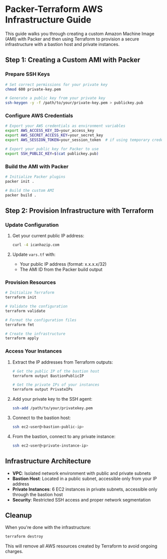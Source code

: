 # Packer-Terraform AWS Infrastructure Guide

This guide walks you through creating a custom Amazon Machine Image (AMI) with Packer and then using Terraform to provision a secure infrastructure with a bastion host and private instances.

## Step 1: Creating a Custom AMI with Packer

### Prepare SSH Keys
```bash
# Set correct permissions for your private key
chmod 600 private-key.pem

# Generate a public key from your private key
ssh-keygen -y -f /path/to/your/private-key.pem > publickey.pub
```

### Configure AWS Credentials
```bash
# Export your AWS credentials as environment variables
export AWS_ACCESS_KEY_ID=your_access_key
export AWS_SECRET_ACCESS_KEY=your_secret_key
export AWS_SESSION_TOKEN=your_session_token  # if using temporary credentials

# Export your public key for Packer to use
export SSH_PUBLIC_KEY=$(cat publickey.pub)
```

### Build the AMI with Packer
```bash
# Initialize Packer plugins
packer init .

# Build the custom AMI
packer build .
```

## Step 2: Provision Infrastructure with Terraform

### Update Configuration
1. Get your current public IP address:
   ```bash
   curl -4 icanhazip.com
   ```

2. Update `vars.tf` with:
   - Your public IP address (format: x.x.x.x/32)
   - The AMI ID from the Packer build output

### Provision Resources
```bash
# Initialize Terraform
terraform init

# Validate the configuration
terraform validate

# Format the configuration files
terraform fmt

# Create the infrastructure
terraform apply
```

### Access Your Instances

1. Extract the IP addresses from Terraform outputs:
   ```bash
   # Get the public IP of the bastion host
   terraform output BastionPublicIP
   
   # Get the private IPs of your instances
   terraform output PrivateIPs
   ```

2. Add your private key to the SSH agent:
   ```bash
   ssh-add /path/to/your/privatekey.pem
   ```

3. Connect to the bastion host:
   ```bash
   ssh ec2-user@<bastion-public-ip>
   ```

4. From the bastion, connect to any private instance:
   ```bash
   ssh ec2-user@<private-instance-ip>
   ```

## Infrastructure Architecture

- **VPC**: Isolated network environment with public and private subnets
- **Bastion Host**: Located in a public subnet, accessible only from your IP address
- **Private Instances**: 6 EC2 instances in private subnets, accessible only through the bastion host
- **Security**: Restricted SSH access and proper network segmentation

## Cleanup

When you're done with the infrastructure:
```bash
terraform destroy
```

This will remove all AWS resources created by Terraform to avoid ongoing charges.
